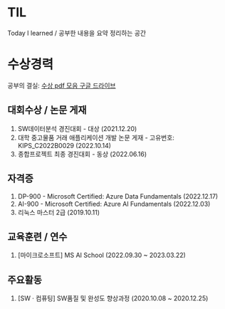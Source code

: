 # TIL
Today I learned / 공부한 내용을 요약 정리하는 공간

# 수상경력

공부의 결실: [수상 pdf 모음 구글 드라이브](https://drive.google.com/drive/folders/1CzSVOj6_a6jBFiiuXPzeLZT_Gkjuvojf)

## 대회수상 / 논문 게재
1. SW데이터분석 경진대회 - 대상 (2021.12.20)
2. 대학 중고물품 거래 애플리케이션 개발 논문 게재 - 고유번호: KIPS_C2022B0029 (2022.10.14)
3. 종합프로젝트 최종 경진대회 - 동상 (2022.06.16)

## 자격증
1. DP-900 - Microsoft Certified: Azure Data Fundamentals (2022.12.17)
2. AI-900 - Microsoft Certified: Azure AI Fundamentals (2022.12.03)
3. 리눅스 마스터 2급 (2019.10.11)

## 교육훈련 / 연수

1. [마이크로소프트] MS AI School (2022.09.30 ~ 2023.03.22)

## 주요활동
1. [SW · 컴퓨팅] SW품질 및 완성도 향상과정 (2020.10.08 ~ 2020.12.25)